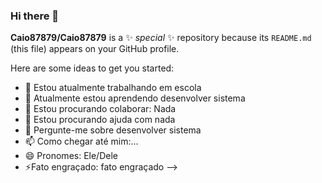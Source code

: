 ### Hi there 👋


**Caio87879/Caio87879** is a ✨ _special_ ✨ repository because its `README.md` (this file) appears on your GitHub profile.

Here are some ideas to get you started:

- 🔭 Estou atualmente trabalhando em escola
- 🌱 Atualmente estou aprendendo desenvolver sistema
- 👯 Estou procurando colaborar: Nada
- 🤔 Estou procurando ajuda com nada
- 💬 Pergunte-me sobre desenvolver sistema
- 📫 Como chegar até mim:...
- 😄 Pronomes: Ele/Dele
- ⚡Fato engraçado: fato engraçado
-->
